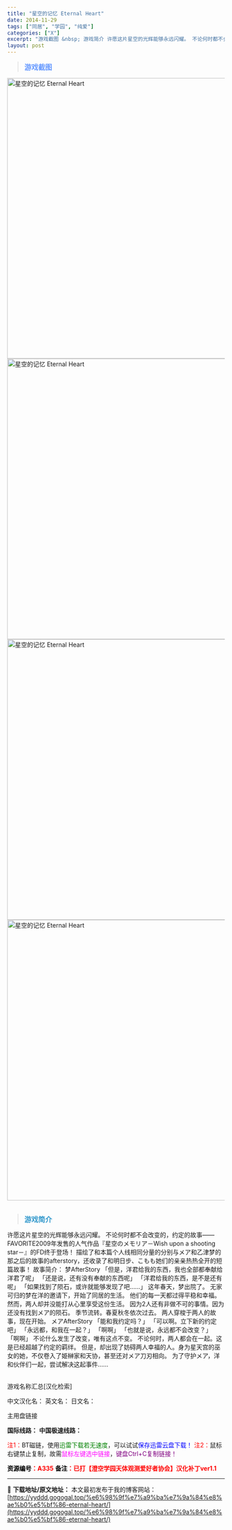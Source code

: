 ```yaml
---
title: "星空的记忆 Eternal Heart"
date: 2014-11-29
tags: ["同居", "学园", "纯爱"]
categories: ["X"]
excerpt: "游戏截图 &nbsp; 游戏简介 许愿这片星空的光辉能够永远闪耀。 不论何时都不会改变的，约定的故事—— FAVORITE2009年发售的人气作品『星空のメモリア－Wish upon a shooting star－』的FD终于登场！ 描绘了和本篇个人线相同分量的分别与メア和乙津梦的那之后的故事的a&hellip;"
layout: post
---
```


<div>
<blockquote><b><span style="font-size: 12pt; color: #6699ff;">游戏截图</span></b></blockquote>
<div><img title="点击放大" src="https://yyddd.gogogal.top/wp-content/uploads/2025/04/20250430_6812009def754.webp" alt="星空的记忆 Eternal Heart" width="650" /></div>
<div><img title="点击放大" src="https://yyddd.gogogal.top/wp-content/uploads/2025/04/20250430_6812009f1658d.webp" alt="星空的记忆 Eternal Heart" width="650" /></div>
<div><img title="点击放大" src="https://yyddd.gogogal.top/wp-content/uploads/2025/04/20250430_681200a0463fd.webp" alt="星空的记忆 Eternal Heart" width="650" /></div>
<div><img title="点击放大" src="https://yyddd.gogogal.top/wp-content/uploads/2025/04/20250430_681200a1ace32.webp" alt="星空的记忆 Eternal Heart" width="650" /></div>
&nbsp;
<blockquote><b><span style="font-size: 12pt; color: #3399cc;">游戏简介</span></b></blockquote>
<div>许愿这片星空的光辉能够永远闪耀。
不论何时都不会改变的，约定的故事——
FAVORITE2009年发售的人气作品『星空のメモリア－Wish upon a shooting star－』的FD终于登场！
描绘了和本篇个人线相同分量的分别与メア和乙津梦的那之后的故事的afterstory，还收录了和明日步、こもも她们的亲亲热热全开的短篇故事！
故事简介：
梦AfterStory
「但是，洋君给我的东西，我也全部都奉献给洋君了呢」
「还是说，还有没有奉献的东西呢」
「洋君给我的东西，是不是还有呢」
「如果找到了陨石，或许就能够发现了吧……」
这年春天，梦出院了。
无家可归的梦在洋的邀请下，开始了同居的生活。
他们的每一天都过得平稳和幸福。然而，两人却并没能打从心里享受这份生活。
因为2人还有非做不可的事情。因为还没有找到メア的陨石。
季节流转。春夏秋冬依次过去。
两人穿梭于两人的故事，现在开始。
メアAfterStory
「能和我约定吗？」
「可以啊。立下新的约定吧」
「永远都，和我在一起？」
「啊啊」
「也就是说，永远都不会改变？」
「啊啊」
不论什么发生了改变，唯有这点不变。
不论何时，两人都会在一起。这是已经超越了约定的羁绊。
但是，却出现了妨碍两人幸福的人。身为星天宫的巫女的她，不仅卷入了姫榊家和天协，甚至还对メア刀刃相向。
为了守护メア，洋和伙伴们一起，尝试解决这起事件……</div>
&nbsp;

游戏名称汇总[汉化检索]

中文汉化名：
英文名：
日文名：
</div>
<div class="panel panel-primary">
<div class="panel-heading">主用盘链接</div>
<div class="panel-body">

<b>国际线路：</b>
<b>中国极速线路：</b>


<span style="color: #ff0000;">注1：</span>BT磁链，使用<span style="color: #008000;">迅雷下载若无速度</span>，可以试试<span style="color: #0000ff;">保存迅雷云盘下载！</span>
<span style="color: #ff0000;">注2：</span>鼠标右键禁止复制，故需<span style="color: #ff00ff;">鼠标左键选中链接</span>，<span style="color: #800080;">键盘Ctrl+C复制链接！</span>

</div>
<div class="panel-footer"><span style="color: #ff0000;"><b><span style="color: #000000;">资源编号</span>：A335</b></span>
<span style="color: #ff0000;"><b><span style="color: #000000;">备注</span>：已打【澄空学园天体观测爱好者协会】汉化补丁ver1.1</b></span></div>
</div>

---
📖 **下载地址/原文地址：** 本文最初发布于我的博客网站：[https://yyddd.gogogal.top/%e6%98%9f%e7%a9%ba%e7%9a%84%e8%ae%b0%e5%bf%86-eternal-heart/](https://yyddd.gogogal.top/%e6%98%9f%e7%a9%ba%e7%9a%84%e8%ae%b0%e5%bf%86-eternal-heart/)
